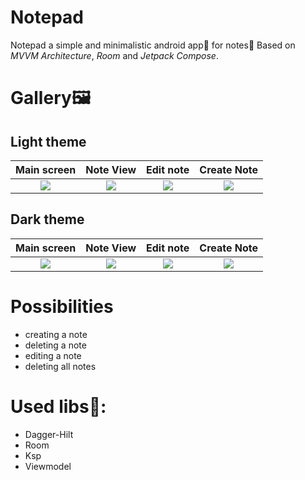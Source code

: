 # Notepad
Notepad a simple and minimalistic android app📱 for notes📃
Based on *MVVM Architecture*, *Room* and *Jetpack Compose*.

# Gallery🖼️

## Light theme
| Main screen | Note View | Edit note | Create Note |
|:-----------------------:|:-----------------------:|:-----------------------:|:-----------------------:|
| ![](.gihub/demo8.jpg) | ![](.gihub/demo7.jpg) | ![](.gihub/demo6.jpg) | ![](.gihub/demo5.jpg) |

## Dark theme
| Main screen | Note View | Edit note | Create Note |
|:-----------------------:|:-----------------------:|:-----------------------:|:-----------------------:|
| ![](.gihub/demo4.jpg) | ![](.gihub/demo3.jpg) | ![](.gihub/demo2.jpg) | ![](.gihub/demo1.jpg) |

# Possibilities

* creating a note
* deleting a note
* editing a note
* deleting all notes

# Used libs📃:

* Dagger-Hilt
* Room
* Ksp
* Viewmodel
